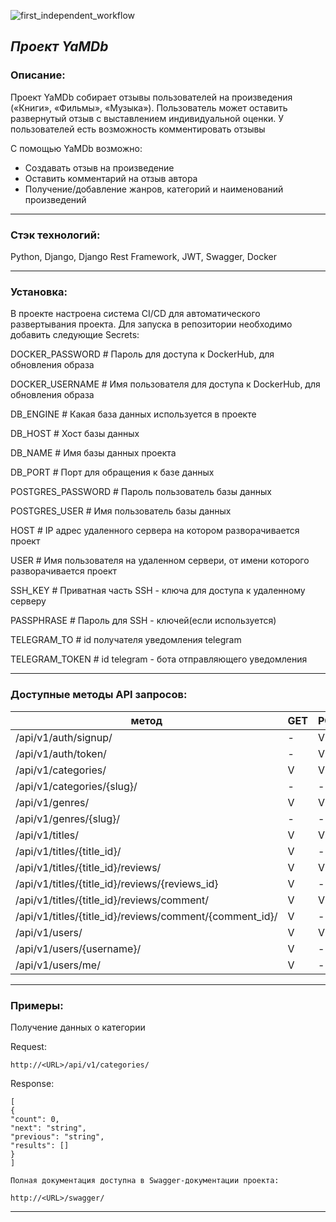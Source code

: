 ![first_independent_workflow](https://github.com/AlukardPetrovich/yamdb_final/actions/workflows/yamdb_workflow.yml/badge.svg)

***Проект YaMDb***
---
### Описание:
Проект YaMDb собирает отзывы пользователей на произведения («Книги», «Фильмы», «Музыка»).
Пользователь может оставить развернутый отзыв с выставлением индивидуальной оценки.
У пользователей есть возможность комментировать отзывы

С помощью YaMDb возможно:
* Создавать отзыв на произведение
* Оставить комментарий на  отзыв автора
* Получение/добавление жанров, категорий и наименований произведений

---

### Стэк технологий:
Python, Django, Django Rest Framework, JWT, Swagger, Docker

---
### Установка:
В проекте настроена система CI/CD для автоматического развертывания проекта.
Для запуска в репозитории необходимо добавить следующие Secrets:

DOCKER_PASSWORD # Пароль для доступа к DockerHub, для обновления образа

DOCKER_USERNAME # Имя пользователя для доступа к DockerHub, для обновления образа

DB_ENGINE # Какая база данных используется в проекте

DB_HOST # Хост базы данных

DB_NAME # Имя базы данных проекта

DB_PORT # Порт для обращения к базе данных

POSTGRES_PASSWORD # Пароль пользователь базы данных

POSTGRES_USER # Имя пользователь базы данных

HOST # IP адрес удаленного сервера на котором разворачивается проект

USER # Имя пользователя на удаленном сервери, от имени которого разворачивается проект

SSH_KEY # Приватная часть SSH - ключа для доступа к удаленному серверу

PASSPHRASE # Пароль для SSH - ключей(если используется)

TELEGRAM_TO # id получателя уведомления telegram

TELEGRAM_TOKEN # id telegram - бота отправляющего уведомления


---

### Доступные методы API запросов:
метод                                            | GET | POST | PUT | PATCH | DEL |
-------------------------------------------------|-----|------|-----|-------|-----|
/api/v1/auth/signup/ | - | V | - | - | - |
/api/v1/auth/token/ | - | V | - | - | - |
/api/v1/categories/  | V | V | - | - | - |
/api/v1/categories/{slug}/  | - | - | - | - | V |
/api/v1/genres/ | V | V | - | - | - |
/api/v1/genres/{slug}/  | - | - | - | - | V |
/api/v1/titles/ | V | V | - | - | - |
/api/v1/titles/{title_id}/ | V | - | - | V | V |
/api/v1/titles/{title_id}/reviews/ | V | V | - | - | - |
/api/v1/titles/{title_id}/reviews/{reviews_id} | V | - | - | V | V |
/api/v1/titles/{title_id}/reviews/comment/ | V | V | - | - | - |
/api/v1/titles/{title_id}/reviews/comment/{comment_id}/ | V | - | - | V | V |
/api/v1/users/ | V | V | - | - | - |
/api/v1/users/{username}/ | V | - | - | V | V |
/api/v1/users/me/ | V | - | - | V | - |

---

### Примеры:
Получение данных о категории

Request:
```
http://<URL>/api/v1/categories/
```
Response:
```
[
{
"count": 0,
"next": "string",
"previous": "string",
"results": []
}
]

Полная документация доступна в Swagger-документации проекта:

http://<URL>/swagger/
```

---
